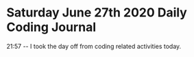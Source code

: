 # Saturday June 27th 2020 Daily Coding Journal

21:57 -- I took the day off from coding related activities today.
